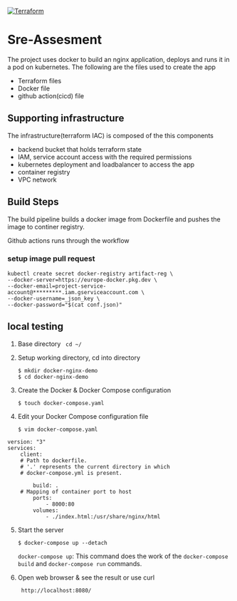 [![Terraform](https://github.com/frans-org/sre-assesmet/actions/workflows/terraform.yml/badge.svg?branch=main)](https://github.com/frans-org/sre-assesmet/actions/workflows/terraform.yml)

# Sre-Assesment
The project uses docker to build an nginx application, deploys and runs it in a pod on kubernetes. The following are the files used to create the app

* Terraform files
* Docker file
* github action(cicd) file

## Supporting infrastructure

The infrastructure(terraform IAC) is composed of the this components

* backend bucket that holds terraform state
* IAM, service account access with the required permissions
* kubernetes deployment and loadbalancer to access the app
* container registry
* VPC network

## Build Steps

The build pipeline builds a docker image from Dockerfile and pushes the image to continer registry.


Github actions runs through the workflow

### setup image pull request
```
kubectl create secret docker-registry artifact-reg \
--docker-server=https://europe-docker.pkg.dev \
--docker-email=project-service-account@*********.iam.gserviceaccount.com \
--docker-username=_json_key \
--docker-password="$(cat conf.json)"
```


## local testing
1. Base directory
   `` cd ~/``

2. Setup working directory, cd into directory
   ``` 
   $ mkdir docker-nginx-demo
   $ cd docker-nginx-demo
   ```
   

3. Create the Docker & Docker Compose configuration
    ```
    $ touch docker-compose.yaml
    ```

4. Edit your Docker Compose configuration file
    ```
    $ vim docker-compose.yaml
    ```
    
    

```
version: "3"
services:
    client:
    # Path to dockerfile.
    # '.' represents the current directory in which
    # docker-compose.yml is present.

        build: .
    # Mapping of container port to host
        ports:
            - 8000:80
        volumes:
            - ./index.html:/usr/share/nginx/html
```

5. Start the server

    ```
    $ docker-compose up --detach
    ```

    `docker-compose up`: This command does the work of the `docker-compose build` and `docker-compose run` commands.

6. Open web browser & see the result or use curl

   ``` http://localhost:8080/```
